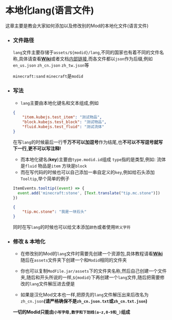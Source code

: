 # 本地化lang(语言文件)
这章主要是教会大家如何添加以及修改别的Mod的本地化文件(语言文件)

* ### 文件路径
  `lang`文件主要存储于`assets/${modid}/lang`,不同的国家也有着不同的文件名称,具体请查看[**Wiki**](https://zh.minecraft.wiki/w/语言)或者文档[内部链接](/ti-wai-hua/lang-wen-jian-ming.md),而各文件都以`json`作为后缀,例如`en_us.json` `zh_cn.json` `zh_tw.json`等 

  `minecraft:sand` `minecraft`是`modid`

* ### 写法
  * `lang`主要由本地化键名和文本组成,例如
  ```json
  {
      "item.kubejs.test_item": "测试物品",
      "block.kubejs.test_block": "测试物品",
      "fluid.kubejs.test_fluid": "测试流体"
  }
  ```
  在写`lang`的时候最后一行**千万不可以加逗号**作为结尾,也**不可以不写逗号就写下一行,更不可以写注释!**
  * 而本地化键名(**key**)主要由`type.modid.id`组成
  `type`指的是类型,例如:
  流体是`fluid`
  物品是`item`
  方块是`block`
  * 而在写代码的时候也可以自己添加一串自定义的`key`,例如给石头添加`Tooltip`,举个简单的例子
  ```js
  ItemEvents.tooltip((event) => {
  	event.add('minecraft:stone', [Text.translate("tip.mc.stone")])
  })
  ```

  ```json
  {
	  "tip.mc.stone": "我是一块石头"
  }
  ```
  同时在写`lang`的时候也可以给文本添加`颜色`或者使用`转义字符`

* ### 修改 & 本地化
  * 在修改别的Mod的`lang`文件时需要先创建一个资源包,具体教程请看[**Wiki**](https://zh.minecraft.wiki/w/Tutorial:制作资源包)
  随后在`assets`文件夹下创建一个和`Modid`相同的文件夹

  * 你也可以复制`ModFile.jar/assets`下的文件夹名称,然后自己创建一个文件夹,随后和开头所说的一样,`${modid}`下再创建一个`lang`文件,随后把需要修改的`lang`文件解压进去便是
  * 如果是汉化Mod文本也一样,把原先的`lang`文件解压出来后改名为`zh_cn.json`**(请严格确保不是`zh_cn.json.txt`或`zh_cn.txt.json`)**

  **一切的Modid只能由`小写字母,数字和下划线(a-z,0-9和_)`组成**